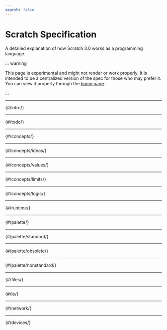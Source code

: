 ```yaml
---
search: false
---
```


# Scratch Specification

A detailed explanation of how Scratch 3.0 works as a programming language.

::: warning

This page is experimental and might not render or work properly. It is intended to be a centralized version of the spec for those who may prefer it. You can view it properly through the [home page](/).

:::

<!-- Below, custom heading anchors are applied to the top level heading of each section to make them unique and identifiable when the section links are automatically converted to heading links by the setup script for viewing. The custom anchor should exactly match the absolute path to the section as if it were being linked to. -->

---

<!--@include: @intro/index.md{1,1}--> {#/intro/}
<!--@include: @intro/index.md{2,}-->

---

<!--@include: @todo/index.md{1,1}--> {#/todo/}
<!--@include: @todo/index.md{2,}-->

---

<!--@include: @concepts/index.md{1,1}--> {#/concepts/}
<!--@include: @concepts/index.md{2,}-->

---

<!--@include: @concepts/ideas/index.md{1,1}--> {#/concepts/ideas/}
<!--@include: @concepts/ideas/index.md{2,}-->

---

<!--@include: @concepts/values/index.md{1,1}--> {#/concepts/values/}
<!--@include: @concepts/values/index.md{2,}-->

---

<!--@include: @concepts/limits/index.md{1,1}--> {#/concepts/limits/}
<!--@include: @concepts/limits/index.md{2,}-->

---

<!--@include: @concepts/logic/index.md{1,1}--> {#/concepts/logic/}
<!--@include: @concepts/logic/index.md{2,}-->

---

<!--@include: @runtime/index.md{1,1}--> {#/runtime/}
<!--@include: @runtime/index.md{2,}-->

---

<!--@include: @palette/index.md{1,1}--> {#/palette/}
<!--@include: @palette/index.md{2,}-->

---

<!--@include: @palette/standard/index.md{1,1}-->  {#/palette/standard/}
<!--@include: @palette/standard/index.md{2,}-->

---

<!--@include: @palette/obsolete/index.md{1,1}-->  {#/palette/obsolete/}
<!--@include: @palette/obsolete/index.md{2,}-->

---

<!--@include: @palette/nonstandard/index.md{1,1}-->  {#/palette/nonstandard/}
<!--@include: @palette/nonstandard/index.md{2,}-->

---

<!--@include: @files/index.md{1,1}--> {#/files/}
<!--@include: @files/index.md{2,}-->

---

<!--@include: @io/index.md{1,1}--> {#/io/}
<!--@include: @io/index.md{2,}-->

---

<!--@include: @network/index.md{1,1}--> {#/network/}
<!--@include: @network/index.md{2,}-->

---

<!--@include: @devices/index.md{1,1}--> {#/devices/}
<!--@include: @devices/index.md{2,}-->

<script setup>
import { onMounted } from 'vue';

onMounted(() => {
  const content = document.querySelector('.vp-doc');
  if (content) {
    const links = content.querySelectorAll(`a`);
    for (const link of links) { // For each link...
      const url = new URL(link.href, window.location.href);
      if (
        url.pathname !== window.location.pathname // If it's not a link on the page...
        && url.pathname.startsWith('/scratch-spec/') // And it's a link under the spec base path...
        && url.pathname !== '/scratch-spec/' // And it's not the homepage...
        && url.host === window.location.host // And it's not linking to another domain...
        && link.closest('.vp-doc') // And it's a link on the actual page...
        ) {
        if (url.hash === '') {
          url.hash = '#'+url.pathname.slice('/scratch-spec'.length);
        }
        if (document.getElementById(url.hash.slice(1))) { // And the element being linked to actually exists...
          link.href = url.hash; // Then link to the heading on the page, instead of the separate section.
        } // Otherwise it is linked to as a separate page.
      }
    }
  }
});
</script>
